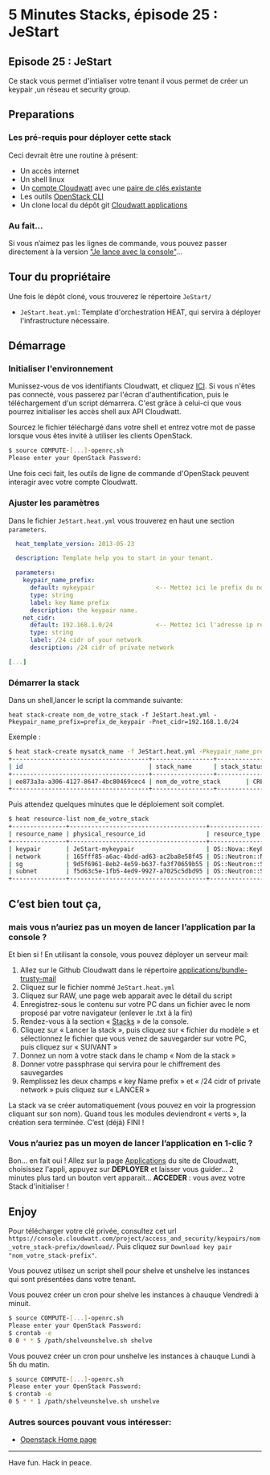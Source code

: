 # 5 Minutes Stacks, épisode 25 : JeStart #

## Episode 25 : JeStart

Ce stack vous permet d'intialiser votre tenant il vous permet de créer un keypair ,un réseau et security group.


## Preparations

### Les pré-requis pour déployer cette stack
Ceci devrait être une routine à présent:

* Un accès internet
* Un shell linux
* Un [compte Cloudwatt](https://www.cloudwatt.com/cockpit/#/create-contact) avec une [ paire de clés existante](https://console.cloudwatt.com/project/access_and_security/?tab=access_security_tabs__keypairs_tab)
* Les outils [OpenStack CLI](http://docs.openstack.org/cli-reference/content/install_clients.html)
* Un clone local du dépôt git [Cloudwatt applications](https://github.com/cloudwatt/applications)


### Au fait...

Si vous n’aimez pas les lignes de commande, vous pouvez passer directement à la version ["Je lance avec la console"](#console)...

## Tour du propriétaire

Une fois le dépôt cloné, vous trouverez le répertoire `JeStart/`

* `JeStart.heat.yml`: Template d'orchestration HEAT, qui servira à déployer l'infrastructure nécessaire.

## Démarrage

### Initialiser l'environnement

Munissez-vous de vos identifiants Cloudwatt, et cliquez [ICI](https://console.cloudwatt.com/project/access_and_security/api_access/openrc/).
Si vous n'êtes pas connecté, vous passerez par l'écran d'authentification, puis le téléchargement d'un script démarrera. C'est grâce à celui-ci que vous pourrez initialiser les accès shell aux API Cloudwatt.

Sourcez le fichier téléchargé dans votre shell et entrez votre mot de passe lorsque vous êtes invité à utiliser les clients OpenStack.

~~~ bash
$ source COMPUTE-[...]-openrc.sh
Please enter your OpenStack Password:

~~~

Une fois ceci fait, les outils de ligne de commande d'OpenStack peuvent interagir avec votre compte Cloudwatt.


### Ajuster les paramètres

Dans le fichier `JeStart.heat.yml` vous trouverez en haut une section `parameters`.

~~~ yaml
  heat_template_version: 2013-05-23

  description: Template help you to start in your tenant.

  parameters:
    keypair_name_prefix:
      default: mykeypair                 <-- Mettez ici le prefix du nom de votre keypair
      type: string
      label: key Name prefix
      description: the keypair name.
    net_cidr:
      default: 192.168.1.0/24            <-- Mettez ici l'adresse ip réseaux cidr sous forme /24
      type: string
      label: /24 cidr of your network
      description: /24 cidr of private network

[...]
~~~
### Démarrer la stack

Dans un shell,lancer le script la commande suivante:

~~~
heat stack-create nom_de_votre_stack -f JeStart.heat.yml -Pkeypair_name_prefix=prefix_de_keypair -Pnet_cidr=192.168.1.0/24
~~~

Exemple :

~~~bash
$ heat stack-create mysatck_name -f JeStart.heat.yml -Pkeypair_name_prefix=préfix -Pnet_cidr=192.168.1.0/24
+--------------------------------------+-----------------+--------------------+----------------------+
| id                                   | stack_name      | stack_status       | creation_time        |
+--------------------------------------+-----------------+--------------------+----------------------+
| ee873a3a-a306-4127-8647-4bc80469cec4 | nom_de_votre_stack       | CREATE_IN_PROGRESS | 2015-11-25T11:03:51Z |
+--------------------------------------+-----------------+--------------------+----------------------+
~~~

Puis attendez quelques minutes que le déploiement soit complet.

~~~bash
$ heat resource-list nom_de_votre_stack
+---------------+--------------------------------------+----------------------------+-----------------+----------------------+
| resource_name | physical_resource_id                 | resource_type              | resource_status | updated_time         |
+---------------+--------------------------------------+----------------------------+-----------------+----------------------+
| keypair       | JeStart-mykeypair                    | OS::Nova::KeyPair          | CREATE_COMPLETE | 2016-06-02T16:14:43Z |
| network       | 165fff85-a6ac-4bdd-ad63-ac2ba8e58f45 | OS::Neutron::Net           | CREATE_COMPLETE | 2016-06-02T16:14:43Z |
| sg            | 9d5f6961-8eb2-4e59-b637-fa3f70659b55 | OS::Neutron::SecurityGroup | CREATE_COMPLETE | 2016-06-02T16:14:43Z |
| subnet        | f5d63c5e-1fb5-4ed9-9927-a7025c5dbd95 | OS::Neutron::Subnet        | CREATE_COMPLETE | 2016-06-02T16:14:43Z |
+---------------+--------------------------------------+----------------------------+-----------------+----------------------+
~~~

## C’est bien tout ça,
### mais vous n’auriez pas un moyen de lancer l’application par la console ?

Et bien si ! En utilisant la console, vous pouvez déployer un serveur mail:

1.	Allez sur le Github Cloudwatt dans le répertoire [applications/bundle-trusty-mail](https://github.com/cloudwatt/applications/tree/master/JeStart)
2.	Cliquez sur le fichier nommé `JeStart.heat.yml`
3.	Cliquez sur RAW, une page web apparait avec le détail du script
4.	Enregistrez-sous le contenu sur votre PC dans un fichier avec le nom proposé par votre navigateur (enlever le .txt à la fin)
5.  Rendez-vous à la section « [Stacks](https://console.cloudwatt.com/project/stacks/) » de la console.
6.	Cliquez sur « Lancer la stack », puis cliquez sur « fichier du modèle » et sélectionnez le fichier que vous venez de sauvegarder sur votre PC, puis cliquez sur « SUIVANT »
7.	Donnez un nom à votre stack dans le champ « Nom de la stack »
8.  Donner votre passphrase qui servira pour le chiffrement des sauvegardes
9.	Remplissez les deux champs  « key Name prefix » et « /24 cidr of private network » puis cliquez sur « LANCER »

La stack va se créer automatiquement (vous pouvez en voir la progression cliquant sur son nom). Quand tous les modules deviendront « verts », la création sera terminée.
C’est (déjà) FINI !

### Vous n’auriez pas un moyen de lancer l’application en 1-clic ?

Bon... en fait oui ! Allez sur la page [Applications](https://www.cloudwatt.com/fr/applications/index.html) du site de Cloudwatt, choisissez l'appli, appuyez sur **DEPLOYER** et laisser vous guider... 2 minutes plus tard un bouton vert apparait... **ACCEDER** : vous avez votre Stack d'initialiser !


## Enjoy
Pour télécharger votre clé privée, consultez cet url
`https://console.cloudwatt.com/project/access_and_security/keypairs/nom_votre_stack-prefix/download/`.
Puis cliquez sur `Download key pair "nom_votre_stack-prefix"`.

Vous pouvez utilsez un script shell pour shelve et unshelve les instances qui sont présentées dans votre tenant.

Vous pouvez créer un cron pour shelve les instances à chauque Vendredi à minuit.

~~~bash
$ source COMPUTE-[...]-openrc.sh
Please enter your OpenStack Password:
$ crontab -e
0 0 * * 5 /path/shelveunshelve.sh shelve
~~~

Vous pouvez créer un cron pour unshelve les instances à chauque Lundi à 5h du matin.

~~~bash
$ source COMPUTE-[...]-openrc.sh
Please enter your OpenStack Password:
$ crontab -e
0 5 * * 1 /path/shelveunshelve.sh unshelve
~~~

### Autres sources pouvant vous intéresser:
* [ Openstack Home page](https://www.openstack.org/)

----
Have fun. Hack in peace.
